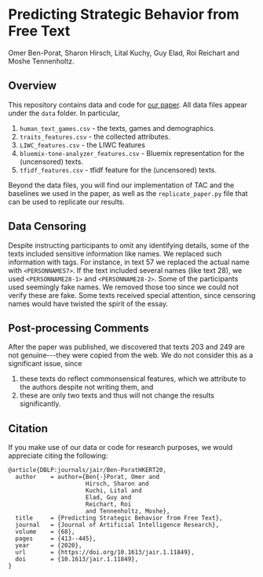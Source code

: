 # Predicting Strategic Behavior from Free Text
Omer Ben-Porat, Sharon Hirsch, Lital Kuchy, Guy Elad, Roi Reichart and Moshe Tennenholtz.

## Overview

This repository contains data and code for [our paper](https://www.jair.org/index.php/jair/article/view/11849). All data files appear under the `data` folder. In particular, 

1. `human_text_games.csv` - the texts, games and demographics.
2. `traits_features.csv` - the collected attributes.
3. `LIWC_features.csv` - the LIWC features
4. `bluemix-tone-analyzer_features.csv` - Bluemix representation for the (uncensored) texts.
5. `tfidf_features.csv`	- tfidf feature for the (uncensored) texts.

Beyond the data files, you will find our implementation of TAC and the baselines we used in the paper, as well as the `replicate_paper.py` file that can be used to replicate our results.

## Data Censoring
Despite instructing participants to omit any identifying details, some of the texts included sensitive information like names. We replaced such information with tags. For instance, in text 57 we replaced the actual name with `<PERSONNAME57>`. If the text included several names (like text 28), we used `<PERSONNAME28-1>` and `<PERSONNAME28-2>`. Some of the participants used seemingly fake names. We removed those too since we could not verify these are fake. Some texts received special attention, since censoring names would have twisted the spirit of the essay.

## Post-processing Comments
After the paper was published, we discovered that texts 203 and 249 are not genuine---they were copied from the web. We do not consider this as a significant issue, since
1. these texts do reflect commonsensical features, which we attribute to the authors despite not writing them, and 
2. these are only two texts and thus will not change the results significantly.

## Citation
If you make use of our data or code for research purposes, we would appreciate citing the following:
```
@article{DBLP:journals/jair/Ben-PoratHKERT20,
  author    = author={Ben{-}Porat, Omer and 
                      Hirsch, Sharon and 
                      Kuchi, Lital and 
                      Elad, Guy and 
                      Reichart, Roi 
                      and Tennenholtz, Moshe},
  title     = {Predicting Strategic Behavior from Free Text},
  journal   = {Journal of Artificial Intelligence Research},
  volume    = {68},
  pages     = {413--445},
  year      = {2020},
  url       = {https://doi.org/10.1613/jair.1.11849},
  doi       = {10.1613/jair.1.11849},
}
```
